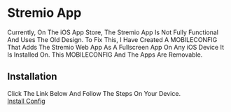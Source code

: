 # Stremio App
Currently, On The iOS App Store, The Stremio App Is Not Fully Functional And Uses The Old Design.
To Fix This, I Have Created A MOBILECONFIG That Adds The Stremio Web App As A Fullscreen App On Any iOS Device It Is Installed On.
This MOBILECONFIG And The Apps Are Removable.

## Installation
Click The Link Below And Follow The Steps On Your Device.
<br>
[Install Config](https://stuffzez.github.io/iOS-Configs/WebApps/Stremio/Stremio%20iOS.mobileconfig)
